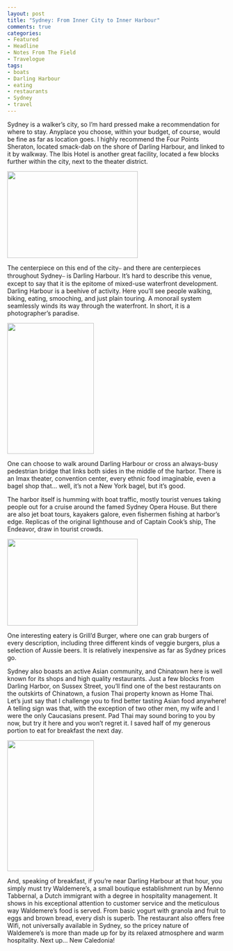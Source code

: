 ```yaml
---
layout: post
title: "Sydney: From Inner City to Inner Harbour"
comments: true
categories:
- Featured
- Headline
- Notes From The Field
- Travelogue
tags:
- boats
- Darling Harbour
- eating
- restaurants
- Sydney
- travel
---
```

Sydney is a walker’s city, so I’m hard pressed make a recommendation for where to stay. Anyplace you choose, within your budget, of course, would be fine as far as location goes. I highly recommend the Four Points Sheraton, located smack-dab on the shore of Darling Harbour, and linked to it by walkway. The Ibis Hotel is another great facility, located a few blocks further within the city, next to the theater district.

<a href="http://blog.lesterpickerphoto.com/wp-content/uploads/2010/11/Sydney-3092010-10-26.jpg"><img class="size-medium wp-image-674" title="Sydney 3092010-10-26" src="http://blog.lesterpickerphoto.com/wp-content/uploads/2010/11/Sydney-3092010-10-26-300x199.jpg" alt="" width="300" height="199" /></a>

The centerpiece on this end of the city⎯ and there are centerpieces throughout Sydney⎯ is Darling Harbour. It’s hard to describe this venue, except to say that it is the epitome of mixed-use waterfront development. Darling Harbour is a beehive of activity. Here you’ll see people walking, biking, eating, smooching, and just plain touring. A monorail system seamlessly winds its way through the waterfront. In short, it is a photographer’s paradise.

<a href="http://blog.lesterpickerphoto.com/wp-content/uploads/2010/11/Sydney-3172010-10-26.jpg"><img class="size-medium wp-image-676" title="Sydney 3172010-10-26" src="http://blog.lesterpickerphoto.com/wp-content/uploads/2010/11/Sydney-3172010-10-26-199x300.jpg" alt="" width="199" height="300" /></a>

One can choose to walk around Darling Harbour or cross an always-busy pedestrian bridge that links both sides in the middle of the harbor. There is an Imax theater, convention center, every ethnic food imaginable, even a bagel shop that… well, it’s not a New York bagel, but it’s good.

The harbor itself is humming with boat traffic, mostly tourist venues taking people out for a cruise around the famed Sydney Opera House. But there are also jet boat tours, kayakers galore, even fishermen fishing at harbor’s edge. Replicas of the original lighthouse and of Captain Cook’s ship, The Endeavor, draw in tourist crowds.

<a href="http://blog.lesterpickerphoto.com/wp-content/uploads/2010/11/Sydney-3192010-10-26.jpg"><img class="size-medium wp-image-675" title="Sydney 3192010-10-26" src="http://blog.lesterpickerphoto.com/wp-content/uploads/2010/11/Sydney-3192010-10-26-300x199.jpg" alt="" width="300" height="199" /></a>

One interesting eatery is Grill’d Burger, where one can grab burgers of every description, including three different kinds of veggie burgers, plus a selection of Aussie beers. It is relatively inexpensive as far as Sydney prices go.

Sydney also boasts an active Asian community, and Chinatown here is well known for its shops and high quality restaurants. Just a few blocks from Darling Harbor, on Sussex Street, you’ll find one of the best restaurants on the outskirts of Chinatown, a fusion Thai property known as Home Thai. Let’s just say that I challenge you to find better tasting Asian food anywhere! A telling sign was that, with the exception of two other men, my wife and I were the only Caucasians present. Pad Thai may sound boring to you by now, but try it here and you won’t regret it. I saved half of my generous portion to eat for breakfast the next day.

<a href="http://blog.lesterpickerphoto.com/wp-content/uploads/2010/11/Sydney-4002010-10-27.jpg"><img class="size-medium wp-image-677" title="Sydney 4002010-10-27" src="http://blog.lesterpickerphoto.com/wp-content/uploads/2010/11/Sydney-4002010-10-27-199x300.jpg" alt="" width="199" height="300" /></a>

And, speaking of breakfast, if you’re near Darling Harbour at that hour, you simply must try Waldemere’s, a small boutique establishment run by Menno Tabbernal, a Dutch immigrant with a degree in hospitality management. It shows in his exceptional attention to customer service and the meticulous way Waldemere’s food is served. From basic yogurt with granola and fruit to eggs and brown bread, every dish is superb. The restaurant also offers free Wifi, not universally available in Sydney, so the pricey nature of Waldemere’s is more than made up for by its relaxed atmosphere and warm hospitality.   Next up… New Caledonia!